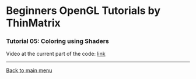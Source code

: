 # Beginners OpenGL Tutorials by ThinMatrix

### Tutorial 05: Coloring using Shaders

Video at the current part of the code: [link](https://youtu.be/4w7lNF8dnYw?list=PLRIWtICgwaX0u7Rf9zkZhLoLuZVfUksDP)

---

[Back to main menu](https://github.com/elitebox/OpenGLTutorial)
